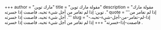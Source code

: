 +++
author = "مارك توين"
title = "مقولة مارك توين"
description = "مقولة مارك توين: إذا لم تغامر من أجل شيء تحبه، فاصمت إذا خسرته ."
quote = '''إذا لم تغامر من أجل شيء تحبه، فاصمت إذا خسرته .'''
slug = "إذا-لم-تغامر-من-أجل-شيء-تحبه،-فاصمت-إذا-خسرته"
+++
إذا لم تغامر من أجل شيء تحبه، فاصمت إذا خسرته .
